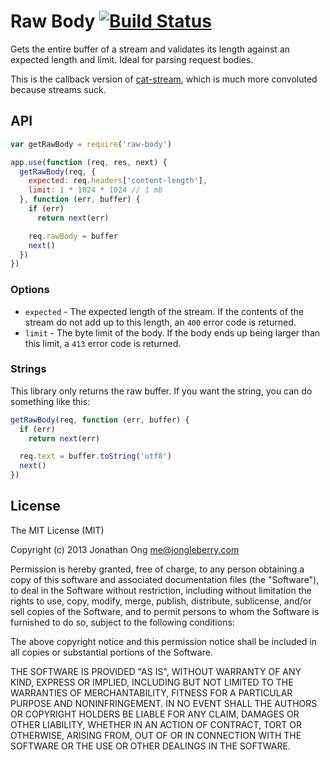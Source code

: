 # Raw Body [![Build Status](https://travis-ci.org/jonathanong/raw-body.png)](https://travis-ci.org/jonathanong/raw-body)

Gets the entire buffer of a stream and validates its length against an expected length and limit.
Ideal for parsing request bodies.

This is the callback version of [cat-stream](https://github.com/jonathanong/cat-stream), which is much more convoluted because streams suck.

## API

```js
var getRawBody = require('raw-body')

app.use(function (req, res, next) {
  getRawBody(req, {
    expected: req.headers['content-length'],
    limit: 1 * 1024 * 1024 // 1 mb
  }, function (err, buffer) {
    if (err)
      return next(err)

    req.rawBody = buffer
    next()
  })
})
```

### Options

- `expected` - The expected length of the stream.
  If the contents of the stream do not add up to this length,
  an `400` error code is returned.
- `limit` - The byte limit of the body.
  If the body ends up being larger than this limit,
  a `413` error code is returned.

### Strings

This library only returns the raw buffer.
If you want the string,
you can do something like this:

```js
getRawBody(req, function (err, buffer) {
  if (err)
    return next(err)

  req.text = buffer.toString('utf8')
  next()
})
```

## License

The MIT License (MIT)

Copyright (c) 2013 Jonathan Ong me@jongleberry.com

Permission is hereby granted, free of charge, to any person obtaining a copy
of this software and associated documentation files (the "Software"), to deal
in the Software without restriction, including without limitation the rights
to use, copy, modify, merge, publish, distribute, sublicense, and/or sell
copies of the Software, and to permit persons to whom the Software is
furnished to do so, subject to the following conditions:

The above copyright notice and this permission notice shall be included in
all copies or substantial portions of the Software.

THE SOFTWARE IS PROVIDED "AS IS", WITHOUT WARRANTY OF ANY KIND, EXPRESS OR
IMPLIED, INCLUDING BUT NOT LIMITED TO THE WARRANTIES OF MERCHANTABILITY,
FITNESS FOR A PARTICULAR PURPOSE AND NONINFRINGEMENT. IN NO EVENT SHALL THE
AUTHORS OR COPYRIGHT HOLDERS BE LIABLE FOR ANY CLAIM, DAMAGES OR OTHER
LIABILITY, WHETHER IN AN ACTION OF CONTRACT, TORT OR OTHERWISE, ARISING FROM,
OUT OF OR IN CONNECTION WITH THE SOFTWARE OR THE USE OR OTHER DEALINGS IN
THE SOFTWARE.